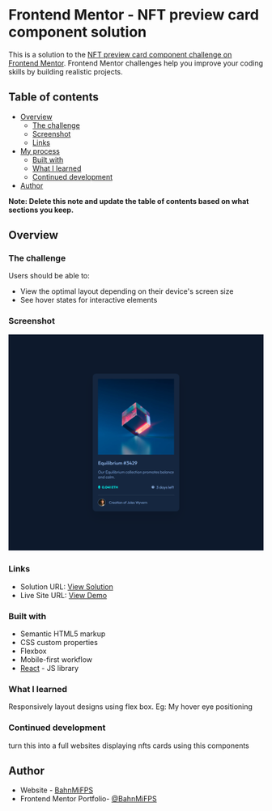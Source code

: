 # Frontend Mentor - NFT preview card component solution

This is a solution to the [NFT preview card component challenge on Frontend Mentor](https://www.frontendmentor.io/challenges/nft-preview-card-component-SbdUL_w0U). Frontend Mentor challenges help you improve your coding skills by building realistic projects.

## Table of contents

- [Overview](#overview)
  - [The challenge](#the-challenge)
  - [Screenshot](#screenshot)
  - [Links](#links)
- [My process](#my-process)
  - [Built with](#built-with)
  - [What I learned](#what-i-learned)
  - [Continued development](#continued-development)
- [Author](#author)

**Note: Delete this note and update the table of contents based on what sections you keep.**

## Overview

### The challenge

Users should be able to:

- View the optimal layout depending on their device's screen size
- See hover states for interactive elements

### Screenshot

![](./src/images/screenshot.png)

### Links

- Solution URL: [View Solution](https://github.com/BahnMiFPS/nft-preview-card-component)
- Live Site URL: [View Demo](https://unrivaled-alpaca-58d243.netlify.app/)

### Built with

- Semantic HTML5 markup
- CSS custom properties
- Flexbox
- Mobile-first workflow
- [React](https://reactjs.org/) - JS library

### What I learned

Responsively layout designs using flex box. Eg: My hover eye positioning

### Continued development

turn this into a full websites displaying nfts cards using this components

## Author

- Website - [BahnMiFPS](https://bahnmifps.netlify.app/)
- Frontend Mentor Portfolio- [@BahnMiFPS](https://www.frontendmentor.io/profile/BahnMiFPS)
